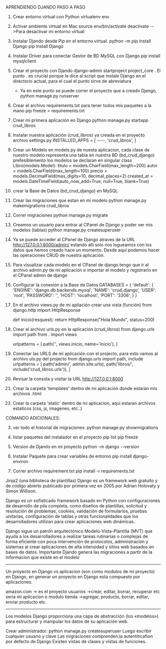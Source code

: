 APRENDIENDO DJANDO PASO A PASO

1.  Crear entorno virtual con Python
    virtualenv env

2.  Activar ambiente virtual en Mac
    source env/bin/activate
    deactivate -->Para desactivar mi entorno virtual

3.  Instalar Djando desde Pip en el entorno virtual.
    python -m pip install Django
    pip install Django

4.  Instalar Driver para conectar Gestor de BD MySQL con Django
    pip install mysqlclient

5.  Crear el proyecto con Djando
    django-admin startproject project_core .
    El punto . es crucial porque le dice al script que instale Django en el directorio actual,
    para el cual el punto sirve de abreviatura

    - Ya en este punto se puede correr el proyecto que a creado Django,
      python manage.py runserver

6.  Crear el archivo requirements.txt para tener todos mis paquetes a la mano
    pip freeze > requirements.txt

7.  Crear mi primera aplicación en Django
    python manage.py startapp crud_libros

8.  Instalar nuestra aplicación (crud_libros) ya creada en el proyecto
    archivo settings.py
    INSTALLED_APPS = [
    ----,
    'crud_libros',
    ]

9.  Crear un Modelo en models.py de nuesta aplicacion, cada clase de nuestro modelo representa una tabla en nuestra BD (bd_crud_django) prefesiblemento los modelos
    se declaran en singular
    class Libro(models.Model):
    titulo = models.CharField(max_length=200)
    autor = models.CharField(max_length=100)
    precio = models.DecimalField(max_digits=10, decimal_places=2)
    created_at = models.DateTimeField(auto_now_add=True, null=True, blank=True)

10. crear la Base de Datos (bd_crud_django) en MySQL

11. Crear las migraciones que estan en mi modelo
    python manage.py makemigrations crud_libros

12. Correr migraciones
    python manage.py migrate

13. Creamos un usuario para entrar al CPanel de Django y poder ver mis modelos (tablas)
    python manage.py createsuperuser

14. Ya se puede acceder al CPanel de Django atraves de la URL http://127.0.0.1:8000/admin/ estando alli solo nos logueamos con
    los datos que hemos creado hace un momento. Desde aqui podemos hacer las operaciones CRUD de nuestra aplicación.

15. Para visualizar cada modelo en el CPanel de django tengo que ir al archivo admin.py de mi aplicación
    e importar el modelo y registrarlo en el CPanel admin de django

16. Configurar la conexión a la Base de Datos
    DATABASES = {
    'default': {
    'ENGINE': 'django.db.backends.mysql',
    'NAME': 'crud_django',
    'USER': 'root',
    'PASSWORD': '',
    'HOST': 'localhost',
    'PORT': '3306',
    }
    }

17. En el archivo views.py de mi apliación crear una vista (función)
    from django.http import HttpResponse

    def inicio(resquest):
    return HttpResponse("Hola Mundo", status=200)

18. Crear el archivo urls.py en la aplicación (crud_libros)
    from django.urls import path
    from . import views

    urlpatterns = [
    path('', views.inicio, name='inicio'),
    ]

19. Conectar las URLS de mi aplicación con el projecto, para esto vamos al archivo uls.py del projecto
    from django.urls import path, include
    urlpatterns = [
    path('admin/', admin.site.urls),
    path('libros/', include('crud_libros.urls')),
    ]

20. Revisar la consola y visitar la URL http://127.0.0.1:8000

21. Crear la carpeta 'templates' dentro de mi aplicación donde estarán mis archivos .html

22. Crear la carpeta 'static' dentro de mi aplicacion, aqui estaran archivos
    estaticos (css, js, imagenes, etc..)

COMANDO ADICIONALES:

3. ver todo el historial de migraciones:
   python manage.py showmigrations

4. listar paquetes del instalador en el proyecto
   pip list
   pip freeze

5. Version de Djando en mi proyecto
   python -m django --version

6. Instalar Paquete para crear variables de entorno
   pip install django-environ

7. Correr archivo requirement.txt
   pip install -r requirements.txt

Jinja2 (una biblioteca de plantillas)
Django es un framework web gratuito y de código abierto publicado por primera vez en 2005 por
Adrian Holovaty y Simon Willison.

Django es un sofisticado framework basado en Python con configuraciones de desarrollo de pila completa,
como diseños de plantillas, solicitud y resolución de problemas, cookies, validación de formularios,
pruebas unitarias, configuración de tablas y otras funcionalidades que los desarrolladores
utilizan para crear aplicaciones web dinámicas.

Django sigue un patrón arquitectónico Modelo-Vista-Plantilla (MVT) que ayuda a los desarrolladores a
realizar tareas rutinarias o complejas de forma eficiente con poca intervención de protocolos,
administración y sistemas al crear aplicaciones de alta intensidad y sitios web basados en bases de datos.
Importante Djando genera las migraciones a partir de la informacion que existe en el modelo

---

Un proyecto en Django vs aplicacion (son como modulos de mi proyecto) en Django, en generar un
proyecto en Django esta compuesto por aplicaciones.

amazon.com -> es el proyecto
usuarios ->crear, editar, borrar, recuperar etc seria mi aplicacion o modulo
tienda ->agregar, producto, borrar, editar, enviar producto etc.

---

Los modelos Django proporciona una capa de abstracción
(los «modelos») para estructurar y manipular los datos de su aplicación web.

Crear administrador:
python manage.py createsuperuser
Luego escribir cualquier usuario y clave
Las migraciones comprenden;la autentiticafion por defecto de Django
Existen vistas de clases y vistas de funciones.
